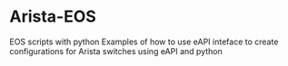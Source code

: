 # Arista-EOS

EOS scripts with python
Examples of how to use eAPI inteface to create configurations for Arista switches using eAPI and python
